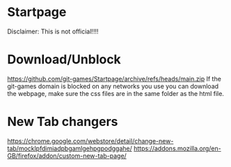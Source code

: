 # Startpage
Disclaimer: This is not official!!!!

# Download/Unblock
https://github.com/git-games/Startpage/archive/refs/heads/main.zip
If the git-games domain is blocked on any networks you use you can download the webpage, make sure the css files are in the same folder as the html file.

# New Tab changers
https://chrome.google.com/webstore/detail/change-new-tab/mocklpfdimiadpbgamlgehpgpodggahe/
https://addons.mozilla.org/en-GB/firefox/addon/custom-new-tab-page/
